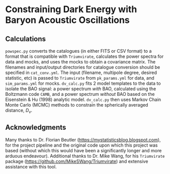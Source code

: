 # Constraining Dark Energy with Baryon Acoustic Oscillations

## Calculations
`powspec.py` converts the catalogues (in either FITS or CSV format) to a format that is compatible with `Triumvirate`, calculates the power spectra for data and mocks, and uses the mocks to obtain a covariance matrix. The filenames and input/output directories for catalogue conversion should be specified in `cat_conv.yml`. The input (filename, multipole degree, desired statistic, etc) is passed to `Triumvirate` from `pk_params.yml` for data, and `sim_params.yml` for mocks. `dv_calc.py` fits 2 model templates to the data to isolate the BAO signal: a power spectrum _with_ BAO, calculated using the Boltzmann code `CAMB`, and a power spectrum _without_ BAO based on the Eisenstein & Hu (1998) analytic model. `dv_calc.py` then uses Markov Chain Monte Carlo (MCMC) methods to constrain the spherically averaged distance, $D_v$. 

## Acknowledgments
Many thanks to Dr. Florian Beutler (https://mystatisticsblog.blogspot.com), for the project pipeline and the original code upon which this project was based (without which this would have been a significantly longer and more arduous endeavour). Additional thanks to Dr. Mike Wang, for his `Triumvirate` package (https://github.com/MikeSWang/Triumvirate) and extensive assistance with this tool.
